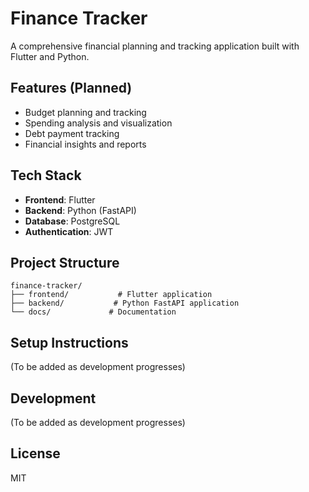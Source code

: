 # Finance Tracker

A comprehensive financial planning and tracking application built with Flutter and Python.

## Features (Planned)
- Budget planning and tracking
- Spending analysis and visualization
- Debt payment tracking
- Financial insights and reports

## Tech Stack
- **Frontend**: Flutter
- **Backend**: Python (FastAPI)
- **Database**: PostgreSQL
- **Authentication**: JWT

## Project Structure
```
finance-tracker/
├── frontend/           # Flutter application
├── backend/           # Python FastAPI application
└── docs/             # Documentation
```

## Setup Instructions
(To be added as development progresses)

## Development
(To be added as development progresses)

## License
MIT 